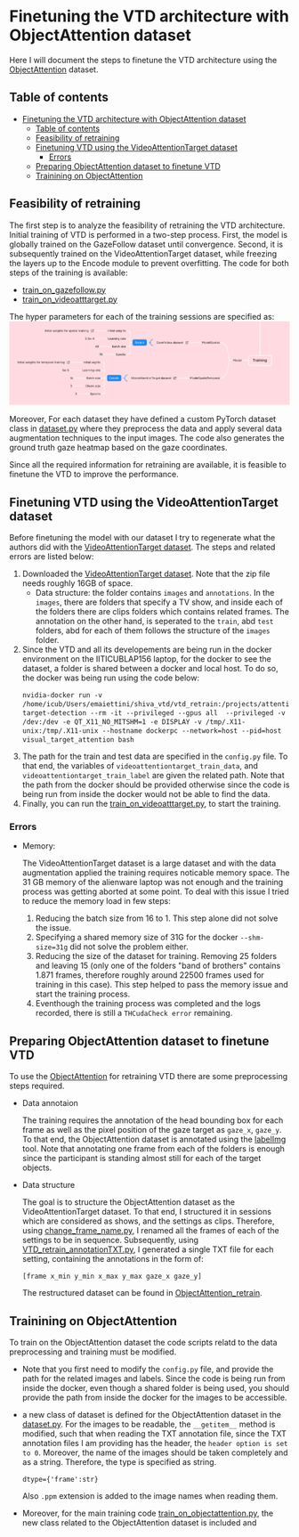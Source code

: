 # Finetuning the VTD architecture with ObjectAttention dataset
Here I will document the steps to finetune the VTD architecture using the [ObjectAttention](https://drive.google.com/drive/folders/1qr71qBfq6rkG4SXOFjZvb3GhOxx-3NRv?usp=sharing) dataset.

## Table of contents
- [Finetuning the VTD architecture with ObjectAttention dataset](#finetuning-the-vtd-architecture-with-objectattention-dataset)
  - [Table of contents](#table-of-contents)
  - [Feasibility of retraining](#feasibility-of-retraining)
  - [Finetuning VTD using the VideoAttentionTarget dataset](#finetuning-vtd-using-the-videoattentiontarget-dataset)
    - [Errors](#errors)
  - [Preparing ObjectAttention dataset to finetune VTD](#preparing-objectattention-dataset-to-finetune-vtd)
  - [Trainining on ObjectAttention](#trainining-on-objectattention)


## Feasibility of retraining
The first step is to analyze the feasibility of retraining the VTD architecture. Initial training of VTD is performed in a two-step process. First, the model is globally trained on the GazeFollow dataset until convergence. Second, it is subsequently trained on the VideoAttentionTarget dataset, while freezing the layers up
to the Encode module to prevent overfitting. The code for both steps of the training is available:
- [train_on_gazefollow.py](https://github.com/ejcgt/attention-target-detection/blob/master/train_on_gazefollow.py)
- [train_on_videoatttarget.py](https://github.com/ejcgt/attention-target-detection/blob/master/train_on_videoatttarget.py)

The hyper parameters for each of the training sessions are specified as:
<img src=img/hyperparam.png>

Moreover, For each dataset they have defined a custom PyTorch dataset class in [dataset.py](https://github.com/ejcgt/attention-target-detection/blob/master/dataset.py) where they preprocess the data and apply several data augmentation techniques to the input images. The code also generates the ground truth gaze heatmap based on the gaze coordinates.

Since all the required information for retraining are available, it is feasible to finetune the VTD to improve the performance.

## Finetuning VTD using the VideoAttentionTarget dataset 
Before finetuning the model with our dataset I try to regenerate what the authors did with the [VideoAttentionTarget dataset](https://www.dropbox.com/s/8ep3y1hd74wdjy5/videoattentiontarget.zip?dl=0). The steps and related errors are listed below:
1. Downloaded the [VideoAttentionTarget dataset](https://www.dropbox.com/s/8ep3y1hd74wdjy5/videoattentiontarget.zip?dl=0). Note that the zip file needs roughly 16GB of space.
   - Data structure: the folder contains `images` and `annotations`. In the `images`, there are folders that specify a TV show, and inside each of the folders there are clips folders which contains related frames. The annotation on the other hand, is seperated to the `train`, abd `test` folders, abd for each of them follows the structure of the `images` folder.
2. Since the VTD and all its developements are being run in the docker environment  on the IITICUBLAP156 laptop, for the docker to see the dataset, a folder is shared between a docker and local host. To do so, the docker was being run using the code below:
   ```
   nvidia-docker run -v /home/icub/Users/emaiettini/shiva_vtd/vtd_retrain:/projects/attention-target-detection --rm -it --privileged --gpus all  --privileged -v /dev:/dev -e QT_X11_NO_MITSHM=1 -e DISPLAY -v /tmp/.X11-unix:/tmp/.X11-unix --hostname dockerpc --network=host --pid=host visual_target_attention bash
   ``` 
3. The path for the train and test data are specified in the `config.py` file. To that end, the variables of `videoattentiontarget_train_data`, and `videoattentiontarget_train_label` are given the related path. Note that the path from the docker should be provided otherwise since the code is being run from inside the docker would not be able to find the data.
4. Finally, you can run the [train_on_videoatttarget.py](https://github.com/ejcgt/attention-target-detection/blob/master/train_on_videoatttarget.py), to start the training.
   
### Errors
- Memory:
  
    The VideoAttentionTarget dataset is a large dataset and with the data augmentation applied the training requires noticable memory space. The 31 GB memory of the alienware laptop was not enough and the training process was getting aborted at some point. To deal with this issue I tried to reduce the memory load in few steps:
  1. Reducing the batch size from 16 to 1. This step alone did not solve the issue.
  2. Specifying a shared memory size of 31G for the docker `--shm-size=31g` did not solve the problem either.
  3. Reducing the size of the dataset for training. Removing 25 folders and leaving 15 (only one of the folders "band of brothers" contains 1.871 frames, therefore roughly around 22500 frames used for training in this case). This step helped to pass the memory issue and start the training process.
  4. Eventhough the training process was completed and the logs recorded, there is still a `THCudaCheck error` remaining. 

## Preparing ObjectAttention dataset to finetune VTD
To use the [ObjectAttention](https://drive.google.com/drive/folders/1qr71qBfq6rkG4SXOFjZvb3GhOxx-3NRv?usp=sharing) for retraining VTD there are some preprocessing steps required.

- Data annotaion
  
  The training requires the annotation of the head bounding box for each frame as well as the pixel position of the gaze target as `gaze_x`, `gaze_y`. To that end, the ObjectAttention dataset is annotated using the [labelImg](https://github.com/heartexlabs/labelImg) tool. Note that annotating one frame from each of the folders is enough since the participant is standing almost still for each of the target objects.

- Data structure

    The goal is to structure the ObjectAttention dataset as the VideoAttentionTarget dataset. To that end, I structured it in sessions which are considered as shows, and the settings as clips. Therefore, using [change_frame_name.py](), I renamed all the frames of each of the settings to be in sequence. Subsequently, using [VTD_retrain_annotationTXT.py](), I generated a single TXT file for each setting, containing the annotations in the form of:
    ```
    [frame x_min y_min x_max y_max gaze_x gaze_y]
    ```

    The restructured dataset can be found in [ObjectAttention_retrain](https://drive.google.com/file/d/1ZeH0mFlE2gVtTLYsw48ERorzn0QQC1rS/view?usp=sharing).

## Trainining on ObjectAttention
To train on the ObjectAttention dataset the code scripts relatd to the data preprocessing and training must be modified. 

- Note that you first need to modify the `config.py` file, and provide the path for the related images and labels. Since the code is being run from inside the docker, even though a shared folder is being used, you should provide the path from inside the docker for the images to be accessible.
- a new class of dataset is defined for the ObjectAttention dataset in the [dataset.py](https://github.com/shivahanifi/visual-targets/blob/main/VTD_retrain/src/dataset.py). For the images to be readable, the `__getitem__` method is modified, such that when reading the TXT annotation file, since the TXT annotation files I am providing has the header, the `header option is set to 0`. Moreover, the name of the images should be taken completely and as a string. Therefore, the type is specified as string. 
  ```
  dtype={'frame':str}
  ```
  Also `.ppm` extension is added to the image names when reading them.
  
- Moreover, for the main training code [train_on_objectattention.py](), the new class related to the ObjectAttention dataset is included and 
